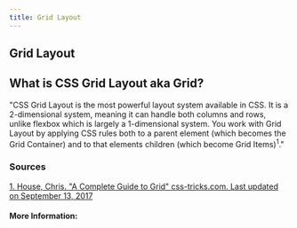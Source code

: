 ```yaml
---
title: Grid Layout
---
```

## Grid Layout

## What is CSS Grid Layout aka Grid?

"CSS Grid Layout is the most powerful layout system available in CSS. It is a 2-dimensional system, meaning it can handle both columns and rows, unlike flexbox which is largely a 1-dimensional system. You work with Grid Layout by applying CSS rules both to a parent element (which becomes the Grid Container) and to that elements children (which become Grid Items)<sup>1</sup>."

### Sources

<a href="https://css-tricks.com/snippets/css/complete-guide-grid/" target='_blank'>1. House, Chris. "A Complete Guide to Grid" css-tricks.com. Last updated on September 13, 2017</a>

#### More Information:
<!-- Please add any articles you think might be helpful to read before writing the article -->
